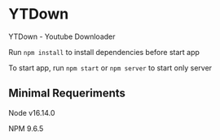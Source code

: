 # YTDown
YTDown - Youtube Downloader

Run `` npm install `` to install dependencies before start app

To start app, run `` npm start `` or `` npm server `` to start only server

## Minimal Requeriments
Node v16.14.0

NPM 9.6.5
